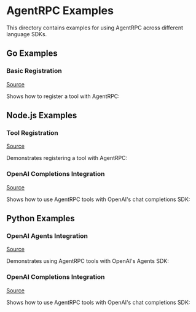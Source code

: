 # AgentRPC Examples

This directory contains examples for using AgentRPC across different language SDKs.

## Go Examples

### Basic Registration
[Source](../sdk-go/examples/register.go)

Shows how to register a tool with AgentRPC:

## Node.js Examples

### Tool Registration
[Source](../sdk-node/examples/register.ts)

Demonstrates registering a tool with AgentRPC:

### OpenAI Completions Integration
[Source](../sdk-node/examples/openai-completions.ts)

Shows how to use AgentRPC tools with OpenAI's chat completions SDK:

## Python Examples

### OpenAI Agents Integration
[Source](../sdk-python/examples/openai-agents.py)

Demonstrates using AgentRPC tools with OpenAI's Agents SDK:


### OpenAI Completions Integration
[Source](../sdk-python/examples/openai-completions.py)

Shows how to use AgentRPC tools with OpenAI's chat completions SDK:
